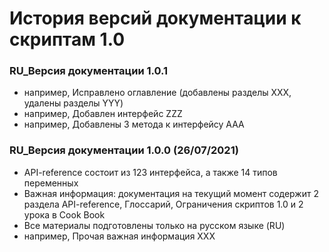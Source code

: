 История версий документации к скриптам 1.0
======

### RU_Версия документации 1.0.1
* например, Исправлено оглавление (добавлены разделы ХХХ, удалены разделы YYY)
* например, Добавлен интерфейс ZZZ
* например, Добавлены 3 метода к интерфейсу AAA

### RU_Версия документации 1.0.0 (26/07/2021)
* API-reference состоит из 123 интерфейса, а также 14 типов переменных
* Важная информация: документация на текущий момент содержит 2 раздела API-reference, Глоссарий, Ограничения скриптов 1.0 и 2 урока в Cook Book
* Все материалы подготовлены только на русском языке (RU)
* например, Прочая важная информация ХХХ
